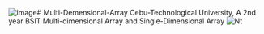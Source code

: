 ![image](https://github.com/user-attachments/assets/31e4aaba-acc1-4ff7-9004-002c7db29547)# Multi-Demensional-Array
Cebu-Technological University, A 2nd year BSIT Multi-dimensional  Array and Single-Dimensional Array
![Nt](http://url/to/array1.png)

